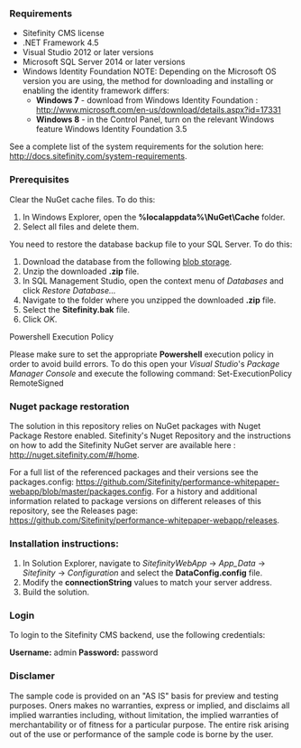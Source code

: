 ### **Requirements**

- Sitefinity CMS license
- .NET Framework 4.5
- Visual Studio 2012 or later versions
- Microsoft SQL Server 2014 or later versions
- Windows Identity Foundation NOTE: Depending on the Microsoft OS version you are using, the method for downloading and installing or enabling the identity framework differs:
  - **Windows 7**  - download from  Windows Identity Foundation : http://www.microsoft.com/en-us/download/details.aspx?id=17331
  - **Windows 8**  - in the Control Panel, turn on the relevant Windows feature Windows Identity Foundation 3.5

See a complete list of the system requirements for the solution here: http://docs.sitefinity.com/system-requirements.

### **Prerequisites**

Clear the NuGet cache files. To do this:

1. In Windows Explorer, open the  **%localappdata%\NuGet\Cache**  folder.
2. Select all files and delete them.

You need to restore the database backup file to your SQL Server. To do this:

1. Download the database from the following [blob storage](https://sitefinitycistorage.blob.core.windows.net/performance-whitepaper/Sitefinity_10.1.6500.0.zip).
2. Unzip the downloaded **.zip** file.
3. In SQL Management Studio, open the context menu of _Databases_ and click _Restore Database..._
4. Navigate to the folder where you unzipped the downloaded **.zip** file.
5. Select the **Sitefinity.bak** file.
6. Click _OK_.

Powershell Execution Policy

Please make sure to set the appropriate  **Powershell**  execution policy in order to avoid build errors. To do this open your _Visual Studio_&#39;s _Package Manager Console_ and execute the following command:
Set-ExecutionPolicy RemoteSigned

### **Nuget package restoration**

The solution in this repository relies on NuGet packages with Nuget Package Restore enabled. Sitefinity&#39;s Nuget Repository and the instructions on how to add the Sitefinity NuGet server are available here : http://nuget.sitefinity.com/#/home.

For a full list of the referenced packages and their versions see the packages.config: https://github.com/Sitefinity/performance-whitepaper-webapp/blob/master/packages.config.
For a history and additional information related to package versions on different releases of this repository, see the Releases page: https://github.com/Sitefinity/performance-whitepaper-webapp/releases.

### **Installation instructions:**

1. In Solution Explorer, navigate to _SitefinityWebApp_ -&gt; _App\_Data_ -&gt; _Sitefinity_ -&gt; _Configuration_ and select the  **DataConfig.config**  file.
2. Modify the  **connectionString**  values to match your server address.
3. Build the solution.

### **Login**

To login to the Sitefinity CMS backend, use the following credentials:

**Username:**  admin  **Password:**  password

### **Disclamer**

The sample code is provided on an "AS IS" basis for preview and testing purposes. Oners makes no warranties, express or implied, and disclaims all implied warranties including, without limitation, the implied warranties of merchantability or of fitness for a particular purpose. The entire risk arising out of the use or performance of the sample code is borne by the user. 
